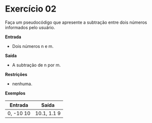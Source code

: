 # Exercício 02

Faça um pseudocódigo que apresente a subtração entre dois números informados pelo usuário.

**Entrada**

- Dois números n e m.

**Saída**

- A subtração de n por m.

**Restrições**

- nenhuma.

**Exemplos**

|Entrada |Saída |
-|-
0, -10 10|10.1, 1.1 9|

